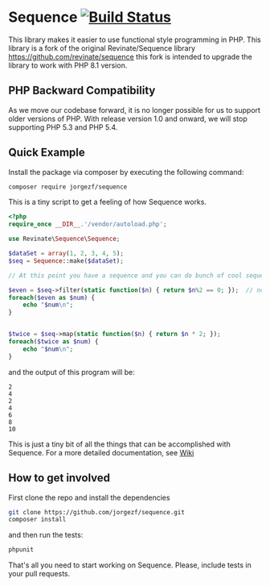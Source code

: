 # Sequence [![Build Status](https://travis-ci.org/revinate/sequence.svg)](https://travis-ci.org/revinate/sequence)

This library makes it easier to use functional style programming in PHP. This library is a fork of the original Revinate/Sequence library https://github.com/revinate/sequence this fork is intended to upgrade the library to work with PHP 8.1 version.

## PHP Backward Compatibility
As we move our codebase forward, it is no longer possible for us to support older versions of PHP.
With release version 1.0 and onward, we will stop supporting PHP 5.3 and PHP 5.4.

## Quick Example

Install the package via composer by executing the following command:

```Bash
composer require jorgezf/sequence
```

This is a tiny script to get a feeling of how Sequence works.

```php
<?php
require_once __DIR__.'/vendor/autoload.php';

use Revinate\Sequence\Sequence;

$dataSet = array(1, 2, 3, 4, 5);
$seq = Sequence::make($dataSet);

// At this point you have a sequence and you can do bunch of cool sequence stuff with it

$even = $seq->filter(static function($n) { return $n%2 == 0; });  // nothing is evaluated here because of lazy loading
foreach($even as $num) {
    echo "$num\n";
}


$twice = $seq->map(static function($n) { return $n * 2; });
foreach($twice as $num) {
    echo "$num\n";
}
```

and the output of this program will be:

    2
    4
    2
    4
    6
    8
    10

This is just a tiny bit of all the things that can be accomplished with Sequence.
For a more detailed documentation, see [Wiki](https://github.com/revinate/sequence/wiki/Sequence-Functional-Library)

## How to get involved

First clone the repo and install the dependencies

```Bash
git clone https://github.com/jorgezf/sequence.git
composer install
```

and then run the tests:

```Bash
phpunit
```

That's all you need to start working on Sequence. Please, include tests in your pull requests.


